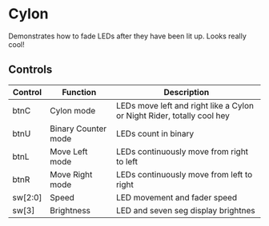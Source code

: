 # Cylon

Demonstrates how to fade LEDs after they have been lit up. Looks really cool!

## Controls

| Control | Function | Description |
|------|--------| ----|
| btnC | Cylon mode | LEDs move left and right like a Cylon or Night Rider, totally cool hey |
| btnU | Binary Counter mode | LEDs count in binary |
| btnL | Move Left mode | LEDs continuously move from right to left |
| btnR | Move Right mode | LEDs continuously move from left to right | |
| sw[2:0] | Speed | LED movement and fader speed |
| sw[3] |  Brightness | LED and seven seg display brightnes |
